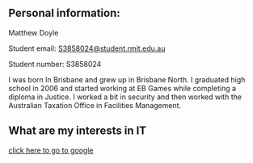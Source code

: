 

## Personal information: 
Matthew Doyle


Student email: 
S3858024@student.rmit.edu.au

Student number: 
S3858024

I was born In Brisbane and grew up in Brisbane North. I graduated high school in 2006 and started working at EB Games while completing a diploma in Justice. I worked a bit in security and then worked with the Australian Taxation Office in Facilities Management. 

## What are my interests in IT

[click here to go to google](https://www.google.com)
